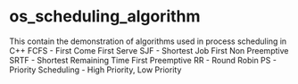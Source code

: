 # os_scheduling_algorithm
This contain the demonstration of algorithms used in process scheduling in C++
FCFS - First Come First Serve
SJF - Shortest Job First Non Preemptive
SRTF - Shortest Remaining Time First Preemptive
RR - Round Robin
PS - Priority Scheduling - High Priority, Low Priority

